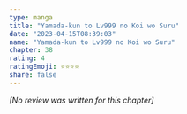 ```yaml
---
type: manga
title: "Yamada-kun to Lv999 no Koi wo Suru"
date: "2023-04-15T08:39:03"
name: "Yamada-kun to Lv999 no Koi wo Suru"
chapter: 38
rating: 4
ratingEmoji: ⭐️⭐️⭐️⭐️
share: false
---
```


_[No review was written for this chapter]_
